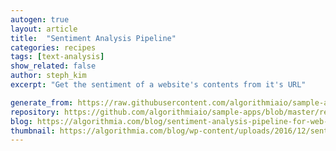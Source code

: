```yaml
---
autogen: true
layout: article
title:  "Sentiment Analysis Pipeline"
categories: recipes
tags: [text-analysis]
show_related: false
author: steph_kim
excerpt: "Get the sentiment of a website's contents from it's URL"

generate_from: https://raw.githubusercontent.com/algorithmiaio/sample-apps/master/recipes/url_sentiment_analysis/README.md
repository: https://github.com/algorithmiaio/sample-apps/blob/master/recipes/url_sentiment_analysis/
blog: https://algorithmia.com/blog/sentiment-analysis-pipeline-for-web-scraping/
thumbnail: https://algorithmia.com/blog/wp-content/uploads/2016/12/sentiment-analysis-pipeline.jpg
---
```


